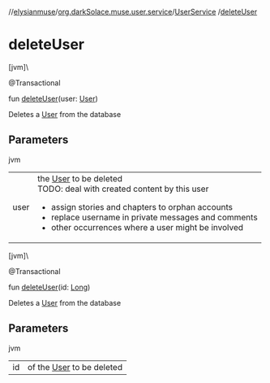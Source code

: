 //[elysianmuse](../../../index.md)/[org.darkSolace.muse.user.service](../index.md)/[UserService](index.md)
/[deleteUser](delete-user.md)

# deleteUser

[jvm]\

@Transactional

fun [deleteUser](delete-user.md)(user: [User](../../org.darkSolace.muse.user.model/-user/index.md))

Deletes a [User](../../org.darkSolace.muse.user.model/-user/index.md) from the database

## Parameters

jvm

| | |
|---|---|
| user | the [User](../../org.darkSolace.muse.user.model/-user/index.md) to be deleted<br>TODO: deal with created content by this user<br><ul><li>assign stories and chapters to orphan accounts</li><li>replace username in private messages and comments</li><li>other occurrences where a user might be involved</li></ul> |

[jvm]\

@Transactional

fun [deleteUser](delete-user.md)(id: [Long](https://kotlinlang.org/api/latest/jvm/stdlib/kotlin/-long/index.html))

Deletes a [User](../../org.darkSolace.muse.user.model/-user/index.md) from the database

## Parameters

jvm

| | |
|---|---|
| id | of the [User](../../org.darkSolace.muse.user.model/-user/index.md) to be deleted |
